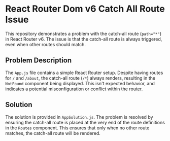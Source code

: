 # React Router Dom v6 Catch All Route Issue

This repository demonstrates a problem with the catch-all route (`path="*"`) in React Router v6.  The issue is that the catch-all route is always triggered, even when other routes should match.

## Problem Description

The `App.js` file contains a simple React Router setup. Despite having routes for `/` and `/about`, the catch-all route (`/*`) always renders, resulting in the `NotFound` component being displayed.  This isn't expected behavior, and indicates a potential misconfiguration or conflict within the router.

## Solution

The solution is provided in `AppSolution.js`. The problem is resolved by ensuring the catch-all route is placed at the very end of the route definitions in the `Routes` component.  This ensures that only when no other route matches, the catch-all route will be rendered.